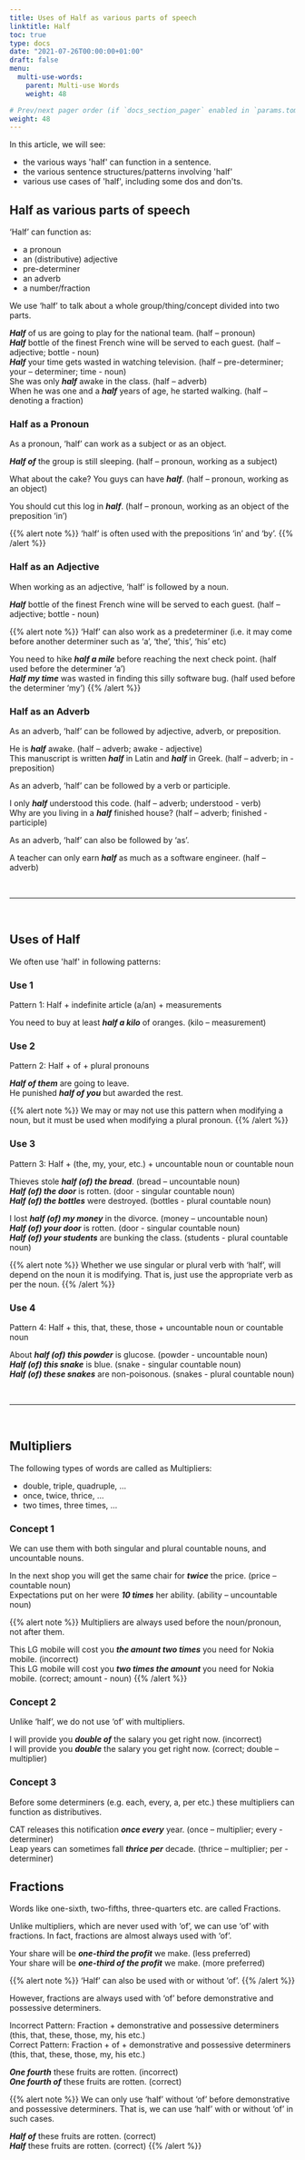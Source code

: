 ```yaml
---
title: Uses of Half as various parts of speech
linktitle: Half 
toc: true
type: docs
date: "2021-07-26T00:00:00+01:00"
draft: false
menu:
  multi-use-words:
    parent: Multi-use Words
    weight: 48

# Prev/next pager order (if `docs_section_pager` enabled in `params.toml`)
weight: 48
---
```


In this article, we will see:
* the various ways 'half' can function in a sentence.
* the various sentence structures/patterns involving 'half'
* various use cases of 'half', including some dos and don'ts. 


## Half as various parts of speech

‘Half’ can function as:
* a pronoun
* an (distributive) adjective 
* pre-determiner
* an adverb
* a number/fraction

We use ‘half’ to talk about a whole group/thing/concept divided into two parts. 

***Half*** of us are going to play for the national team. (half – pronoun) <br>
***Half*** bottle of the finest French wine will be served to each guest. (half – adjective; bottle - noun) <br>
***Half*** your time gets wasted in watching television. (half – pre-determiner; your – determiner; time - noun) <br>
She was only ***half*** awake in the class. (half – adverb) <br>
When he was one and a ***half*** years of age, he started walking. (half – denoting a fraction)


### Half as a Pronoun

As a pronoun, ‘half’ can work as a subject or as an object.

***Half of*** the group is still sleeping. (half – pronoun, working as a subject)

What about the cake? You guys can have ***half***. (half – pronoun, working as an object)

You should cut this log in ***half***. (half – pronoun, working as an object of the preposition ‘in’)

{{% alert note %}}
‘half’ is often used with the prepositions ‘in’ and ‘by’.
{{% /alert %}}


### Half as an Adjective

When working as an adjective, ‘half’ is followed by a noun. 

***Half*** bottle of the finest French wine will be served to each guest. (half – adjective; bottle - noun)

{{% alert note %}}
‘Half’ can also work as a predeterminer (i.e. it may come before another determiner such as ‘a’, ‘the’, ‘this’, ‘his’ etc)

You need to hike ***half a mile*** before reaching the next check point. (half used before the determiner ‘a’) <br>
***Half my time*** was wasted in finding this silly software bug. (half used before the determiner ‘my’)
{{% /alert %}}


### Half as an Adverb

As an adverb, ‘half’ can be followed by adjective, adverb, or preposition. 

He is ***half*** awake. (half – adverb; awake - adjective) <br>
This manuscript is written ***half*** in Latin and ***half*** in Greek. (half – adverb; in - preposition)

As an adverb, ‘half’ can be followed by a verb or participle. 

I only ***half*** understood this code. (half – adverb; understood - verb) <br>
Why are you living in a ***half*** finished house? (half – adverb; finished - participle)

As an adverb, ‘half’ can also be followed by ‘as’. 

A teacher can only earn ***half*** as much as a software engineer. (half – adverb)

<br><hr><br>

## Uses of Half

We often use 'half' in following patterns:

### Use 1

Pattern 1: Half + indefinite article (a/an) + measurements

You need to buy at least ***half a kilo*** of oranges. (kilo – measurement)

### Use 2

Pattern 2: Half + of + plural pronouns

***Half of them*** are going to leave. <br>
He punished ***half of you*** but awarded the rest.

{{% alert note %}}
We may or may not use this pattern when modifying a noun, but it must be used when modifying a plural pronoun. 
{{% /alert %}}

### Use 3

Pattern 3: Half + (the, my, your, etc.) + uncountable noun or countable noun

Thieves stole ***half (of) the bread***. (bread – uncountable noun) <br>
***Half (of) the door*** is rotten. (door - singular countable noun) <br>
***Half (of) the bottles*** were destroyed. (bottles - plural countable noun)

I lost ***half (of) my money*** in the divorce. (money – uncountable noun) <br>
***Half (of) your door*** is rotten. (door - singular countable noun) <br>
***Half (of) your students*** are bunking the class. (students - plural countable noun)

{{% alert note %}}
Whether we use singular or plural verb with ‘half’, will depend on the noun it is modifying. That is, just use the appropriate verb as per the noun.
{{% /alert %}}

### Use 4

Pattern 4: Half + this, that, these, those + uncountable noun or countable noun

About ***half (of) this powder*** is glucose. (powder - uncountable noun) <br>
***Half (of) this snake*** is blue. (snake - singular countable noun) <br>
***Half (of) these snakes*** are non-poisonous. (snakes - plural countable noun)

<br><hr><br>

## Multipliers

The following types of words are called as Multipliers:
* double, triple, quadruple, …
* once, twice, thrice, … 
* two times, three times, … 

### Concept 1

We can use them with both singular and plural countable nouns, and uncountable nouns. 

In the next shop you will get the same chair for ***twice*** the price. (price – countable noun) <br>
Expectations put on her were ***10 times*** her ability. (ability – uncountable noun)

{{% alert note %}}
Multipliers are always used before the noun/pronoun, not after them. 

This LG mobile will cost you ***<span class="mak-text-color-incorrect">the amount two times</span>*** you need for Nokia mobile. (incorrect) <br>
This LG mobile will cost you ***<span class="mak-text-color">two times the amount</span>*** you need for Nokia mobile. (correct; amount - noun)
{{% /alert %}}

### Concept 2

Unlike ‘half’, we do not use ‘of’ with multipliers. 

I will provide you ***<span class="mak-text-color-incorrect">double of</span>*** the salary you get right now. (incorrect) <br>
I will provide you ***<span class="mak-text-color">double</span>*** the salary you get right now. (correct; double – multiplier)

### Concept 3

Before some determiners (e.g. each, every, a, per etc.) these multipliers can function as distributives. 

CAT releases this notification ***once every*** year. (once – multiplier; every - determiner) <br>
Leap years can sometimes fall ***thrice per*** decade. (thrice – multiplier; per - determiner)


## Fractions

Words like one-sixth, two-fifths, three-quarters etc. are called Fractions.

Unlike multipliers, which are never used with ‘of’, we can use ‘of’ with fractions. In fact, fractions are almost always used with ‘of’.  

Your share will be ***one-third the profit*** we make. (less preferred) <br>
Your share will be ***one-third of the profit*** we make. (more preferred)

{{% alert note %}}
‘Half’ can also be used with or without ‘of’. 
{{% /alert %}}

However, fractions are always used with ‘of’ before demonstrative and possessive determiners.

Incorrect Pattern: Fraction + demonstrative and possessive determiners (this, that, these, those, my, his etc.) <br>
Correct Pattern: Fraction + of + demonstrative and possessive determiners (this, that, these, those, my, his etc.) 

***<span class="mak-text-color-incorrect">One fourth</span>*** these fruits are rotten. (incorrect) <br>
***<span class="mak-text-color">One fourth of</span>*** these fruits are rotten. (correct)

{{% alert note %}}
We can only use ‘half’ without ‘of’ before demonstrative and possessive determiners. That is, we can use ‘half’ with or without ‘of’ in such cases. 

***Half of*** these fruits are rotten. (correct) <br>
***Half*** these fruits are rotten. (correct)
{{% /alert %}}

